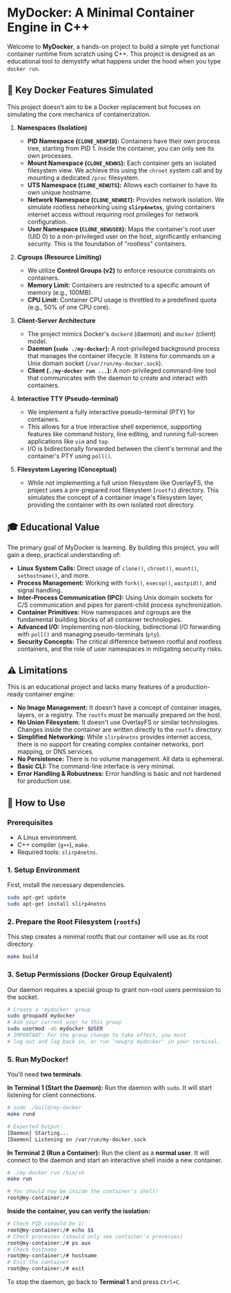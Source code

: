 # MyDocker: A Minimal Container Engine in C++

Welcome to **MyDocker**, a hands-on project to build a simple yet functional container runtime from scratch using C++. This project is designed as an educational tool to demystify what happens under the hood when you type `docker run`.

## 🌟 Key Docker Features Simulated

This project doesn't aim to be a Docker replacement but focuses on simulating the core mechanics of containerization.
1.  **Namespaces (Isolation)**
    *   **PID Namespace (`CLONE_NEWPID`):** Containers have their own process tree, starting from PID 1. Inside the container, you can only see its own processes.
    *   **Mount Namespace (`CLONE_NEWNS`):** Each container gets an isolated filesystem view. We achieve this using the `chroot` system call and by mounting a dedicated `/proc` filesystem.
    *   **UTS Namespace (`CLONE_NEWUTS`):** Allows each container to have its own unique hostname.
    *   **Network Namespace (`CLONE_NEWNET`):** Provides network isolation. We simulate rootless networking using **`slirp4netns`**, giving containers internet access without requiring root privileges for network configuration.
    *   **User Namespace (`CLONE_NEWUSER`):** Maps the container's root user (UID 0) to a non-privileged user on the host, significantly enhancing security. This is the foundation of "rootless" containers.

2.  **Cgroups (Resource Limiting)**
    *   We utilize **Control Groups (v2)** to enforce resource constraints on containers.
    *   **Memory Limit:** Containers are restricted to a specific amount of memory (e.g., 100MB).
    *   **CPU Limit:** Container CPU usage is throttled to a predefined quota (e.g., 50% of one CPU core).

3.  **Client-Server Architecture**
    *   The project mimics Docker's `dockerd` (daemon) and `docker` (client) model.
    *   **Daemon (`sudo ./my-docker`):** A root-privileged background process that manages the container lifecycle. It listens for commands on a Unix domain socket (`/var/run/my-docker.sock`).
    *   **Client (`./my-docker run ...`):** A non-privileged command-line tool that communicates with the daemon to create and interact with containers.

4.  **Interactive TTY (Pseudo-terminal)**
    *   We implement a fully interactive pseudo-terminal (PTY) for containers.
    *   This allows for a true interactive shell experience, supporting features like command history, line editing, and running full-screen applications like `vim` and `top`.
    *   I/O is bidirectionally forwarded between the client's terminal and the container's PTY using `poll()`.

5.  **Filesystem Layering (Conceptual)**
    *   While not implementing a full union filesystem like OverlayFS, the project uses a pre-prepared root filesystem (`rootfs`) directory. This simulates the concept of a container image's filesystem layer, providing the container with its own isolated root directory.

## 🎓 Educational Value

The primary goal of MyDocker is learning. By building this project, you will gain a deep, practical understanding of:

*   **Linux System Calls:** Direct usage of `clone()`, `chroot()`, `mount()`, `sethostname()`, and more.
*   **Process Management:** Working with `fork()`, `execvp()`, `waitpid()`, and signal handling.
*   **Inter-Process Communication (IPC):** Using Unix domain sockets for C/S communication and pipes for parent-child process synchronization.
*   **Container Primitives:** How namespaces and cgroups are the fundamental building blocks of all container technologies.
*   **Advanced I/O:** Implementing non-blocking, bidirectional I/O forwarding with `poll()` and managing pseudo-terminals (`pty`).
*   **Security Concepts:** The critical difference between rootful and rootless containers, and the role of user namespaces in mitigating security risks.

## ⚠️ Limitations

This is an educational project and lacks many features of a production-ready container engine:

*   **No Image Management:** It doesn't have a concept of container images, layers, or a registry. The `rootfs` must be manually prepared on the host.
*   **No Union Filesystem:** It doesn't use OverlayFS or similar technologies. Changes inside the container are written directly to the `rootfs` directory.
*   **Simplified Networking:** While `slirp4netns` provides internet access, there is no support for creating complex container networks, port mapping, or DNS services.
*   **No Persistence:** There is no volume management. All data is ephemeral.
*   **Basic CLI:** The command-line interface is very minimal.
*   **Error Handling & Robustness:** Error handling is basic and not hardened for production use.

## 🚀 How to Use

### Prerequisites

*   A Linux environment.
*   C++ compiler (`g++`), `make`.
*   Required tools: `slirp4netns`.

### 1. Setup Environment
First, install the necessary dependencies.
```bash
sudo apt-get update
sudo apt-get install slirp4netns
```

### 2. Prepare the Root Filesystem (`rootfs`)
This step creates a minimal rootfs that our container will use as its root directory.
```bash
make build
```

### 3. Setup Permissions (Docker Group Equivalent)
Our daemon requires a special group to grant non-root users permission to the socket.
```bash
# Create a 'mydocker' group
sudo groupadd mydocker
# Add your current user to this group
sudo usermod -aG mydocker $USER
# IMPORTANT: For the group change to take effect, you must
# log out and log back in, or run 'newgrp mydocker' in your terminal.
```

### 5. Run MyDocker!
You'll need **two terminals**.

**In Terminal 1 (Start the Daemon):**
Run the daemon with `sudo`. It will start listening for client connections.

```sh
# sudo ./build/my-docker
make rund
```
```sh
# Expected Output:
[Daemon] Starting...
[Daemon] Listening on /var/run/my-docker.sock
```

**In Terminal 2 (Run a Container):**
Run the client as a **normal user**. It will connect to the daemon and start an interactive shell inside a new container.
```bash
# ./my-docker run /bin/sh
make run
```
```sh
# You should now be inside the container's shell!
root@my-container:/# 
```

**Inside the container, you can verify the isolation:**
```bash
# Check PID (should be 1)
root@my-container:/# echo $$
# Check processes (should only see container's processes)
root@my-container:/# ps aux
# Check hostname
root@my-container:/# hostname
# Exit the container
root@my-container:/# exit
```

To stop the daemon, go back to **Terminal 1** and press `Ctrl+C`.